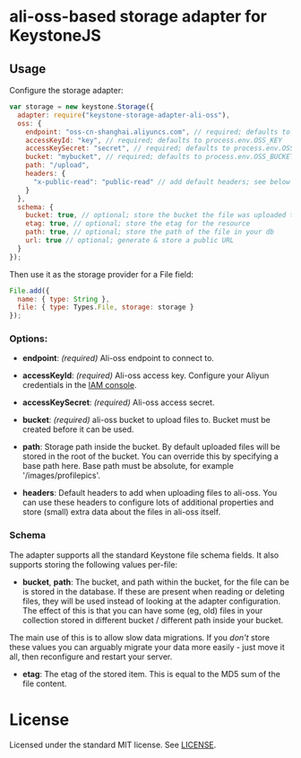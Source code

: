 # ali-oss-based storage adapter for KeystoneJS

## Usage

Configure the storage adapter:

```js
var storage = new keystone.Storage({
  adapter: require("keystone-storage-adapter-ali-oss"),
  oss: {
    endpoint: "oss-cn-shanghai.aliyuncs.com", // required; defaults to process.env.OSS_ENDPOINT
    accessKeyId: "key", // required; defaults to process.env.OSS_KEY
    accessKeySecret: "secret", // required; defaults to process.env.OSS_SECRET
    bucket: "mybucket", // required; defaults to process.env.OSS_BUCKET
    path: "/upload",
    headers: {
      "x-public-read": "public-read" // add default headers; see below for details
    }
  },
  schema: {
    bucket: true, // optional; store the bucket the file was uploaded to in your db
    etag: true, // optional; store the etag for the resource
    path: true, // optional; store the path of the file in your db
    url: true // optional; generate & store a public URL
  }
});
```

Then use it as the storage provider for a File field:

```js
File.add({
  name: { type: String },
  file: { type: Types.File, storage: storage }
});
```

### Options:

* **endpoint**: _(required)_ Ali-oss endpoint to connect to.

* **accessKeyId**: _(required)_ Ali-oss access key. Configure your Aliyun credentials in the [IAM console](https://console.Aliyun.amazon.com/iam/home?region=ap-southeast-2#home).

* **accessKeySecret**: _(required)_ Ali-oss access secret.

* **bucket**: _(required)_ ali-oss bucket to upload files to. Bucket must be created before it can be used.

* **path**: Storage path inside the bucket. By default uploaded files will be stored in the root of the bucket. You can override this by specifying a base path here. Base path must be absolute, for example '/images/profilepics'.

* **headers**: Default headers to add when uploading files to ali-oss. You can use these headers to configure lots of additional properties and store (small) extra data about the files in ali-oss itself.

### Schema

The adapter supports all the standard Keystone file schema fields. It also supports storing the following values per-file:

* **bucket**, **path**: The bucket, and path within the bucket, for the file can be is stored in the database. If these are present when reading or deleting files, they will be used instead of looking at the adapter configuration. The effect of this is that you can have some (eg, old) files in your collection stored in different bucket / different path inside your bucket.

The main use of this is to allow slow data migrations. If you _don't_ store these values you can arguably migrate your data more easily - just move it all, then reconfigure and restart your server.

* **etag**: The etag of the stored item. This is equal to the MD5 sum of the file content.

# License

Licensed under the standard MIT license. See [LICENSE](license).
